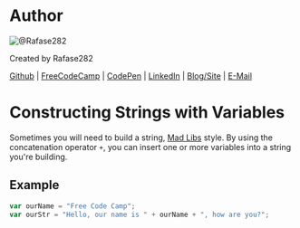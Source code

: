 # Author
![@Rafase282](https://avatars0.githubusercontent.com/Rafase282?&s=128)

Created by Rafase282

[Github](https://github.com/Rafase282) | [FreeCodeCamp](http://www.freecodecamp.com/rafase282) | [CodePen](http://codepen.io/Rafase282/) | [LinkedIn](https://www.linkedin.com/in/rafase282) | [Blog/Site](https://rafase282.wordpress.com/) | [E-Mail](mailto:rafase282@gmail.com)

# Constructing Strings with Variables
Sometimes you will need to build a string, [Mad Libs](https://en.wikipedia.org/wiki/Mad_Libs) style. By using the concatenation operator `+`, you can insert one or more variables into a string you're building.

## Example

```js
var ourName = "Free Code Camp";
var ourStr = "Hello, our name is " + ourName + ", how are you?";
```
